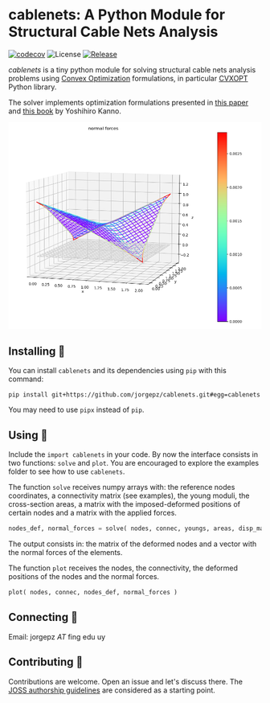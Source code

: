 # cablenets: A Python Module for Structural Cable Nets Analysis

[![codecov](https://codecov.io/gh/jorgepz/cablenets/graph/badge.svg?token=4HE7F6GB1Y)](https://codecov.io/gh/jorgepz/cablenets)
![License](https://img.shields.io/github/license/jorgepz/cablenets)
[![Release](https://img.shields.io/github/v/release/jorgepz/cablenets?color=yellow&include_prereleases)](https://github.com/jorgepz/cablenets/releases)


_cablenets_ is a tiny python module for solving structural cable nets analysis problems using [Convex Optimization](https://en.wikipedia.org/wiki/Convex_optimization) formulations, in particular [CVXOPT](https://cvxopt.org/) Python library.

The solver implements optimization formulations presented in [this paper](https://doi.org/10.1016/S0020-7683(03)00215-4) and [this book](https://www.routledge.com/Nonsmooth-Mechanics-and-Convex-Optimization/Kanno/p/book/9781420094237) by Yoshihiro Kanno.

![image saddle net](https://github.com/jorgepz/cablenets/blob/main/docs/assets/saddle_net.png?raw=true)


## Installing :crossed_fingers:

You can install `cablenets` and its dependencies using `pip` with this command:
```
pip install git+https://github.com/jorgepz/cablenets.git#egg=cablenets
```
You may need to use `pipx` instead of `pip`.

## Using :muscle:

Include the `import cablenets` in your code. By now the interface consists in two functions: `solve` and `plot`. You are encouraged to explore the examples folder to see how to use `cablenets`.

The function `solve` receives numpy arrays with: the reference nodes coordinates, a connectivity matrix (see examples), the young moduli, the cross-section areas, a matrix with the imposed-deformed positions of certain nodes and a matrix with the applied forces.
```python
nodes_def, normal_forces = solve( nodes, connec, youngs, areas, disp_mat, fext_mat )
```
The output consists in: the matrix of the deformed nodes and a vector with the normal forces of the elements.

The function `plot` receives the nodes, the connectivity, the deformed positions of the nodes and the normal forces.
```python
plot( nodes, connec, nodes_def, normal_forces )
```

## Connecting :call_me_hand:

Email: jorgepz _AT_ fing edu uy

## Contributing :handshake:

Contributions are welcome. Open an issue and let's discuss there. The [JOSS authorship guidelines](https://joss.readthedocs.io/en/latest/submitting.html#authorship) are considered as a starting point.